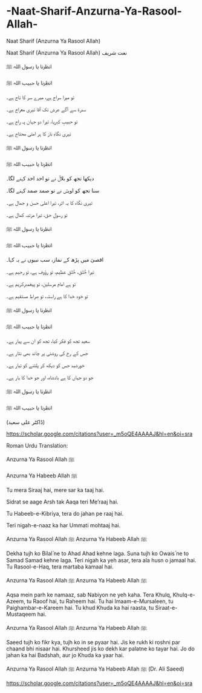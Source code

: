 # -Naat-Sharif-Anzurna-Ya-Rasool-Allah-
 Naat Sharif (Anzurna Ya Rasool Allah)


Naat Sharif (Anzurna Ya Rasool Allah)
نعت شریف

انظرنا یا رسول اللہ ﷺ

انظرنا یا حبیب اللہ ﷺ


تو میرا سراج ہے، میرے سر کا تاج ہے۔

سدرة سے آگے عرش تک آقا تیری معراج ہے۔

تو حبیبِ کبریا، تیرا دو جہان پہ راج ہے۔

تیری نگاہِ ناز کا ہر امتی محتاج ہے۔


انظرنا یا رسول اللہ ﷺ

انظرنا یا حبیب اللہ ﷺ


دیکھا تجھ کو بلالؓ نے تو احد احد کہنے لگا۔

سنا تجھ کو اویسؓ نے تو صمد صمد کہنے لگا۔

تیری نگاہ کا یہ اثر، تیرا اعلیٰ حسن و جمال ہے۔

تو رسولِ حق، تیرا مرتبہ کمال ہے۔


انظرنا یا رسول اللہ ﷺ

انظرنا یا حبیب اللہ ﷺ


اقصیٰ میں پڑھ کے نماز، سب نبیوں نے یہ کہا۔

تیرا خُلق، خُلقِ عظیم، تو رؤوف ہے، تو رحیم ہے۔

تو ہے امامِ مرسلین، تو پیغمبرکریم ہے۔

تو خود خدا کا ہے راستہ، تو صراطِ مستقیم ہے۔


انظرنا یا رسول اللہ ﷺ

انظرنا یا حبیب اللہ ﷺ


سعید تجھ کو فکر کیا، تجھ کو ان سے پیار ہے۔

جس کے رخ کی روشنی پر چاند بھی نثار ہے۔

خورشید جس کو دیکھ کر پلٹنے کو تیار ہے۔

جو دو جہاں کا ہے بادشاہ، اور جو خدا کا یار ہے۔


انظرنا یا رسول اللہ ﷺ

انظرنا یا حبیب اللہ ﷺ

(ڈاکٹر علی سعید)

https://scholar.google.com/citations?user=_m5oQE4AAAAJ&hl=en&oi=sra

Roman Urdu Translation:

Anzurna Ya Rasool Allah ﷺ


Anzurna Ya Habeeb Allah ﷺ

Tu mera Siraaj hai, mere sar ka taaj hai.


Sidrat se aage Arsh tak Aaqa teri Me’raaj hai.


Tu Habeeb-e-Kibriya, tera do jahan pe raaj hai.


Teri nigah-e-naaz ka har Ummati mohtaaj hai.

Anzurna Ya Rasool Allah ﷺ
Anzurna Ya Habeeb Allah ﷺ

Dekha tujh ko Bilalؓ ne to Ahad Ahad kehne laga.
Suna tujh ko Owaisؓ ne to Samad Samad kehne laga.
Teri nigah ka yeh asar, tera ala husn o jamaal hai.
Tu Rasool-e-Haq, tera martaba kamaal hai.

Anzurna Ya Rasool Allah ﷺ
Anzurna Ya Habeeb Allah ﷺ

Aqsa mein parh ke namaaz, sab Nabiyon ne yeh kaha.
Tera Khulq, Khulq-e-Azeem, tu Raoof hai, tu Raheem hai.
Tu hai Imaam-e-Mursaleen, tu Paighambar-e-Kareem hai.
Tu khud Khuda ka hai raasta, tu Siraat-e-Mustaqeem hai.

Anzurna Ya Rasool Allah ﷺ
Anzurna Ya Habeeb Allah ﷺ

Saeed tujh ko fikr kya, tujh ko in se pyaar hai.
Jis ke rukh ki roshni par chaand bhi nisaar hai.
Khursheed jis ko dekh kar palatne ko tayar hai.
Jo do jahan ka hai Badshah, aur jo Khuda ka yaar hai.

Anzurna Ya Rasool Allah ﷺ
Anzurna Ya Habeeb Allah ﷺ
(Dr. Ali Saeed)

https://scholar.google.com/citations?user=_m5oQE4AAAAJ&hl=en&oi=sra
